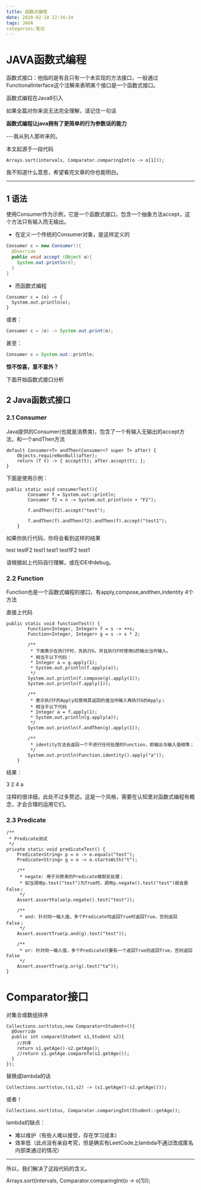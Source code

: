 ```yaml
---
title: 函数式编程
date: 2020-02-18 22:34:24
tags: JAVA
categories:笔记
---
```


# JAVA函数式编程

函数式接口：他指的是有且只有一个未实现的方法接口，一般通过Functionallnterface这个注解来表明某个接口是一个函数式接口。

函数式编程在Java8引入

如果全篇对你来说无法完全理解，请记住一句话

**函数式编程让java拥有了更简单的行为参数话的能力**    

 ---我从别人那听来的。

本文起源于一段代码

```
Arrays.sort(intervals, Comparator.comparingInt(o -> o[1]));
```

我不知道什么意思，希望看完文章的你也能明白。

---

## 1 语法

使用Consumer作为示例，它是一个函数式接口，包含一个抽象方法accept，这个方法只有输入而无输出。

- 在定义一个传统的Consumer对象，是这样定义的

```Java
Consumer c = new Consumer(){
  @Override
  public void accept (Object o){
    System.out.println(0);
  }
}
```

- 而函数式编程

```
Consumer c = (o) -> {
  System.out.println(o);
}
```

或者：

```Java
Consumer c = (o) -> System.out.print(o);
```

甚至：

```Java
Consumer c = System.out::println;
```

**惊不惊喜，意不意外？**

下面开始函数式接口分析

## 2 Java函数式接口

### 2.1 Consumer

Java提供的Consumer(也就是消费类)，包含了一个有输入无输出的accept方法，和一个andThen方法

``` 
default Consumer<T> andThen(Consumer<? super T> after) {
    Objects.requireNonNull(after);
    return (T t) -> { accept(t); after.accept(t); };
}
```

下面是使用示例：

``` 
public static void consumerTest(){
        Consumer f = System.out::println;
        Consumer f2 = n -> System.out.println(n + "F2");

        f.andThen(f2).accept("test");

        f.andThen(f).andThen(f2).andThen(f).accept("test1");
    }
```

如果你执行代码，你将会看到这样的结果

test
testF2
test1
test1
test1F2
test1

请根据如上代码自行理解，或在IDE中debug。

### 2.2 Function

Function也是一个函数式编程的接口，有apply,compose,andthen,indentity 4个方法

直接上代码

``` 
public static void functionTest() {
        Function<Integer, Integer> f = s -> ++s;
        Function<Integer, Integer> g = s -> s * 2;

        /**
         * 下面表示在执行F时，先执行G，并且执行F时使用G的输出当作输入。
         * 相当于以下代码：
         * Integer a = g.apply(1);
         * System.out.println(f.apply(a));
         */
        System.out.println(f.compose(g).apply(1));
        System.out.println(f.apply(1));

        /**
         * 表示执行F的Apply后使用其返回的值当作输入再执行G的Apply；
         * 相当于以下代码
         * Integer a = f.apply(1);
         * System.out.println(g.apply(a));
         */
        System.out.println(f.andThen(g).apply(1));

        /**
         * identity方法会返回一个不进行任何处理的Function，即输出与输入值相等；
         */
        System.out.println(Function.identity().apply("a"));
    }
```

结果：

3
2
4
a

注释的很详细，此处不过多赘述。这是一个风格，需要在认知里对函数式编程有概念，才会合理的运用它们。

### 2.3 Predicate

```
/**
 * Predicate测试
 */
private static void predicateTest() {
    Predicate<String> p = o -> o.equals("test");
    Predicate<String> g = o -> o.startsWith("t");

    /**
     * negate: 用于对原来的Predicate做取反处理；
     * 如当调用p.test("test")为True时，调用p.negate().test("test")就会是False；
     */
    Assert.assertFalse(p.negate().test("test"));

    /**
     * and: 针对同一输入值，多个Predicate均返回True时返回True，否则返回False；
     */
    Assert.assertTrue(p.and(g).test("test"));

    /**
     * or: 针对同一输入值，多个Predicate只要有一个返回True则返回True，否则返回False
     */
    Assert.assertTrue(p.or(g).test("ta"));
}
```







# Comparator接口

对集合或数组排序

```
Collections.sort(stus,new Comparator<Student>(){
  @Override
  public int compare(Student s1,Student s2){
    //升序
    return s1.getAge()-s2.getAge();
    //return s1.getAge.compareTo(s2.getAge());
  }
});
```

替换成lambda的话

```
Collections.sort(stus,(s1,s2) -> (s1.getAge()-s2.getAge()));
```

或者！

```
Collections.sort(stus, Comparator.comparingInt(Student::getAge));
```



lambda的缺点：

- 难以维护（有些人难以接受，存在学习成本）
- 效率低（此点没有亲自考究，但是确实有LeetCode上lambda不通过改成匿名内部类通过的情况）



---



所以，我们解决了这段代码的含义。

Arrays.sort(intervals, Comparator.comparingInt(o -> o[1]));